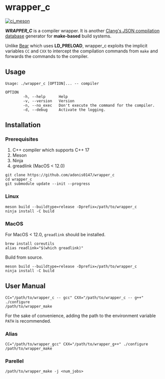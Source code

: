 # wrapper_c

[![ci_meson](https://github.com/adonis0147/wrapper_c/actions/workflows/ci_meson.yml/badge.svg)](https://github.com/adonis0147/wrapper_c/actions/workflows/ci_meson.yml)

_**WRAPPER_C**_ is a compiler wrapper. It is another [Clang's JSON compilation database](https://clang.llvm.org/docs/JSONCompilationDatabase.html) generator for **make-based** build systems.

Unlike [Bear](https://github.com/rizsotto/Bear) which uses **LD_PRELOAD**, wrapper_c exploits the implicit variables `CC` and `CXX` to intercept the compilation commands from `make` and forwards the commands to the compiler.

## Usage

```
Usage: ./wrapper_c [OPTION]... -- compiler

OPTION
        -h, --help      Help
        -v, --version   Version
        -n, --no_exec   Don't execute the command for the compiler.
        -d, --debug     Activate the logging.

```

## Installation

### Prerequisites

1. C++ compiler which supports C++ 17
2. Meson
3. Ninja
4. greadlink (MacOS < 12.0)

```shell
git clone https://github.com/adonis0147/wrapper_c
cd wrapper_c
git submodule update --init --progress
```

### Linux

```shell
meson build --buildtype=release -Dprefix=/path/to/wrapper_c
ninja install -C build
```

### MacOS

For MacOS < 12.0, `greadlink` should be installed.
```shell
brew install coreutils
alias readlink="$(which greadlink)"
```

Build from source.

```shell
meson build --buildtype=release -Dprefix=/path/to/wrapper_c
ninja install -C build
```

## User Manual

```shell
CC="/path/to/wrapper_c -- gcc" CXX="/path/to/wrapper_c -- g++" ./configure
/path/to/wrapper_make
```

For the sake of convenience, adding the path to the environment variable `PATH` is recommended.

### Alias

```shell
CC="/path/to/wrapper_gcc" CXX="/path/to/wrapper_g++" ./configure
/path/to/wrapper_make
```

### Parellel

```shell
/path/to/wrapper_make -j <num_jobs>
```
